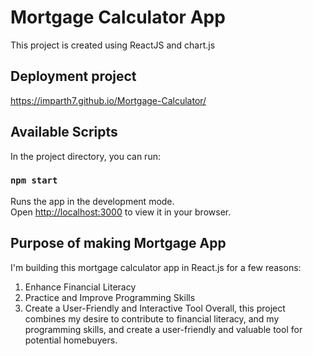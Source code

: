 # Mortgage Calculator App

This project is created using ReactJS and chart.js

## Deployment project
https://imparth7.github.io/Mortgage-Calculator/

## Available Scripts

In the project directory, you can run:

### `npm start`

Runs the app in the development mode.\
Open [http://localhost:3000](http://localhost:3000) to view it in your browser.

## Purpose of making Mortgage App

I'm building this mortgage calculator app in React.js for a few reasons:
1. Enhance Financial Literacy
2. Practice and Improve Programming Skills
3. Create a User-Friendly and Interactive Tool
Overall, this project combines my desire to contribute to financial literacy, and my programming skills, and create a user-friendly and valuable tool for potential homebuyers.
